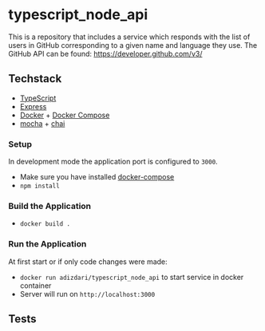 # typescript_node_api
This is a repository that includes a service which responds with the list of users in GitHub corresponding to a given name and language they use. The GitHub API can be found: https://developer.github.com/v3/

## Techstack

* [TypeScript](http://www.typescriptlang.org/)
* [Express](https://expressjs.com)
* [Docker](https://www.docker.com/) + [Docker Compose](https://docs.docker.com/compose/)
* [mocha](https://mochajs.org/) + [chai](http://chaijs.com/)

### Setup

In development mode the application port is configured to `3000`. 

* Make sure you have installed [docker-compose](https://docs.docker.com/compose/install/)
* `npm install`

### Build the Application
* `docker build .`

### Run the Application

At first start or if only code changes were made:

* `docker run adizdari/typescript_node_api` to start service in docker container
* Server will run on `http://localhost:3000`

## Tests
